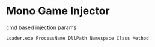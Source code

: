 # Mono Game Injector
cmd based injection params
```
Loader.exe ProcessName DllPath Namespace Class Method
```
